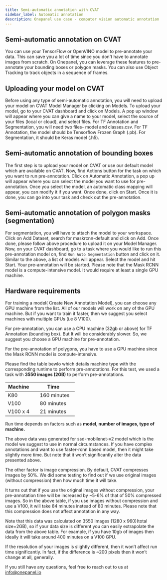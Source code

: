 ```yaml
---
title: Semi-automatic annotation with CVAT
sidebar_label: Automatic annotation
description: Onepanel use case - computer vision automatic annotation
---
```



## Semi-automatic annotation on CVAT

You can use your TensorFlow or OpenVINO model to pre-annotate your data. This can save you a lot of time since you don't have to annotate images from scratch. On Onepanel, you can leverage these features to pre-annotate your bounding boxes or polygon masks. You can also use Object Tracking to track objects in a sequence of frames.

## Uploading your model on CVAT
Before using any type of semi-automatic annotation, you will need to upload your model on CVAT Model Manager by clicking on Models. To upload your model, go to your CVAT dashboard and click on Models. A pop up window will appear where you can give a name to your model, select the source of your files (local or cloud), and select files. For TF Annotation and Segmentation, you will need two files- model and classes.csv. For TF Annotation, the model should be Tensorflow Frozen Graph (.pb). For Segmentation, it should be Keras model (.h5).

## Semi-automatic annotation of bounding boxes
The first step is to upload your model on CVAT or use our default model which are available on CVAT. Now, find Actions button for the task on which you want to run pre-annotation. Click on Automatic Annotation, a pop up will appear where you can select the model you want to use for pre-annotation. Once you select the model, an automatic class mapping will appear, you can modify it if you want. Once done, click on Start. Once it is done, you can go into your task and check out the pre-annotation.

## Semi-automatic annotation of polygon masks (segmentation)
For segmentation, you will have to attach the model to your workspace. Click on Add Dataset, search for maskrcnn-default and click on Add. Once done, please follow above procedure to upload it on your Model Manager. Now, on your CVAT dashboard, go to a task where you would like to run this pre-annotation model on, find `Run Auto Segmentation` button and click on it. Similar to the above, a list of models will appear. Select the model and hit Start. Your pre-annotation will be started.
Please note that the Mask RCNN model is a compute-intensive model. It would require at least a single GPU machine.

## Hardware requirements 
For training a model( Create New Annotation Model), you can choose any GPU machine from the list. All of our models will work on any of the GPU machine. But if you want to train it faster, then we suggest you select machines with multiple GPUs (i.e 8 V100).

For pre-annotation, you can use a CPU machine (32gb or above) for TF Annotation (bounding box). But It will be considerably slower. So, we suggest you choose a GPU machine for pre-annotation. 

For the pre-annotation of polygons, you have to use a GPU machine since the Mask RCNN model is compute-intensive.

Please find the table bewlo which details machine type with the corresponding runtime to perform pre-annotations.
For this test, we used a task with **3550 images (2GB)** to perform pre-annotations.

Machine     | Time     
------------|---------------
K80         | 160 minutes  
V100        | 80 minutes 
V100 x 4    | 21 minutes 

Run time depends on factors such as **model, number of images, type of machine.**

The above data was generated for ssd-mobilenet-v2 model which is the model we suggest to use in normal circumstances. If you have complex annotations and want to use faster-rcnn based model, then it might take slightly more time. But note that it won’t significantly alter the data presented above.

The other factor is image compression. By default, CVAT compresses images by 50%. We did some testing to find out if we use original images (without compression) then how much time it will take.

It turns out that if you use the original images without compression, your pre-annotation time will be increased by ~5-6% of that of 50% compressed images. So in the above table, if you use images without compression and use a V100, it will take 84 minutes instead of 80 minutes. Please note that this compression does not affect annotation in any way.

Note that this data was calculated on 3550 images (1280 x 960)(total size=2GB), so if your data size is different you can easily extrapolate the data from the above table. For example, if you have 10gb of images then ideally it will take around 400 minutes on a V100 GPU. 

If the resolution of your images is slightly different, then it won’t affect run time significantly. In fact, if the difference is ~200 pixels then it won’t change at all, generally.

If you still have any questions, feel free to reach out to us at info@onepanel.io
